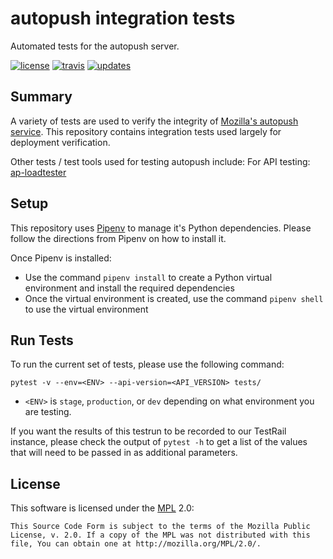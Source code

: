 autopush integration tests
============================

Automated tests for the autopush server.

[![license](https://img.shields.io/badge/license-MPL%202.0-blue.svg)](https://github.com/mozilla-services/autopush-integration-tests/tree/master#license)
[![travis](https://img.shields.io/travis/mozilla-services/autopush-integration-tests.svg?label=travis)](http://travis-ci.org/mozilla-services/autopush-integration-tests/)
[![updates](https://api.dependabot.com/badges/status?host=github&repo=mozilla-services/autopush-integration-tests)](https://dependabot.com)


Summary
---------

A variety of tests are used to verify the integrity of [Mozilla's autopush service](https://autopush.readthedocs.io/).
This repository contains integration tests used largely for deployment verification.

Other tests / test tools used for testing autopush include:
For API testing: [ap-loadtester](https://github.com/mozilla-services/ap-loadtester)



Setup
---------

This repository uses [Pipenv](https://pipenv.readthedocs.io/en/latest/)
to manage it's Python dependencies. Please follow the directions from Pipenv
on how to install it.

Once Pipenv is installed:

* Use the command `pipenv install` to create a Python virtual environment and
install the required dependencies
* Once the virtual environment is created, use the command `pipenv shell`
to use the virtual environment


Run Tests
---------

To run the current set of tests, please use the following command:

`pytest -v --env=<ENV> --api-version=<API_VERSION> tests/`

* `<ENV>` is `stage`, `production`, or `dev` depending on what
environment you are testing.

If you want the results of this testrun to be recorded to our TestRail
instance, please check the output of `pytest -h` to get a list
of the values that will need to be passed in as additional
parameters.

License
-------
This software is licensed under the [MPL] 2.0:

    This Source Code Form is subject to the terms of the Mozilla Public
    License, v. 2.0. If a copy of the MPL was not distributed with this
    file, You can obtain one at http://mozilla.org/MPL/2.0/.

[MPL]: http://www.mozilla.org/MPL/2.0/
